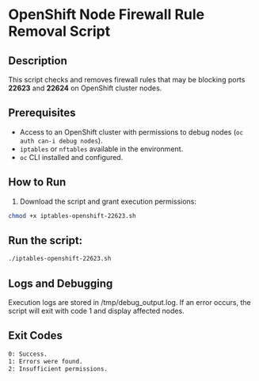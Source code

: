 # OpenShift Node Firewall Rule Removal Script

## Description
This script checks and removes firewall rules that may be blocking ports **22623** and **22624** on OpenShift cluster nodes.

## Prerequisites
- Access to an OpenShift cluster with permissions to debug nodes (`oc auth can-i debug nodes`).
- `iptables` or `nftables` available in the environment.
- `oc` CLI installed and configured.

## How to Run
1. Download the script and grant execution permissions:
```bash
chmod +x iptables-openshift-22623.sh
```

## Run the script:
```bash
./iptables-openshift-22623.sh
```

## Logs and Debugging
Execution logs are stored in /tmp/debug_output.log.
If an error occurs, the script will exit with code 1 and display affected nodes.

## Exit Codes
```bash
0: Success.
1: Errors were found.
2: Insufficient permissions.
```